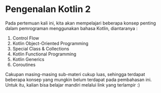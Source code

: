 # Pengenalan Kotlin 2

Pada pertemuan kali ini, kita akan mempelajari beberapa konsep penting dalam pemrograman menggunakan bahasa Kotlin, diantaranya :

1. Control Flow
2. Kotlin Object-Oriented Programming
3. Special Class & Collections
4. Kotlin Functional Programming
5. Kotlin Generics
6. Coroutines

Cakupan masing-masing sub-materi cukup luas, sehingga terdapat beberapa konsep yang mungkin belum terdapat pada pembahasan ini. Untuk itu, kalian bisa belajar mandiri melalui link yang terlampir :)

<br/>
<br/>

